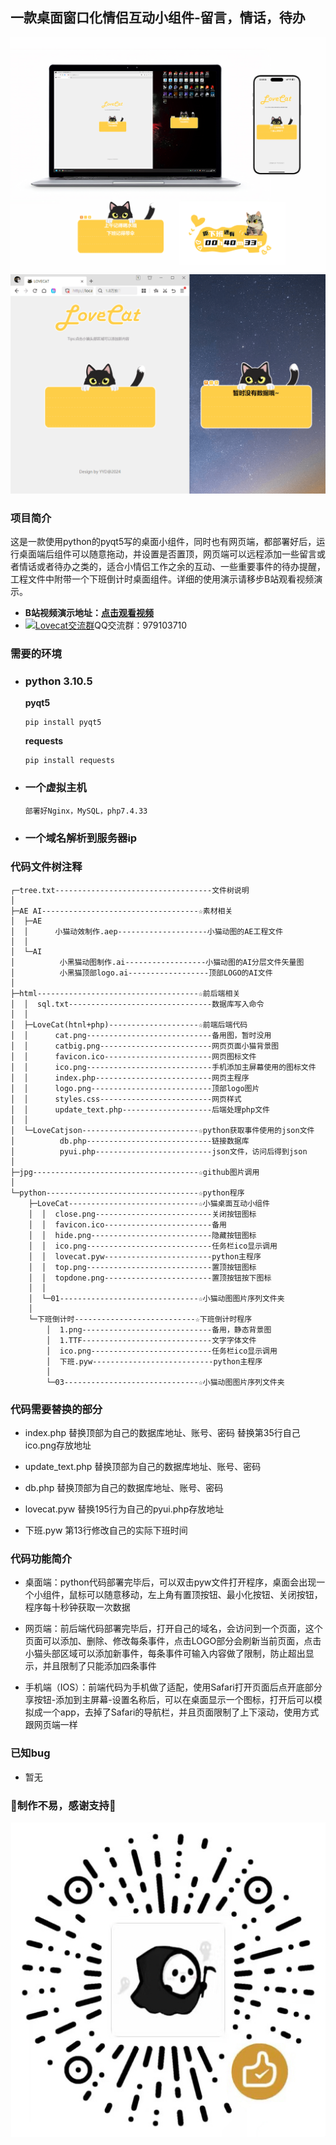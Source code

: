 ## 一款桌面窗口化情侣互动小组件-留言，情话，待办
![image](jpg/01.jpg)
![image](jpg/演示.gif)

### 项目简介
这是一款使用python的pyqt5写的桌面小组件，同时也有网页端，都部署好后，运行桌面端后组件可以随意拖动，并设置是否置顶，网页端可以远程添加一些留言或者情话或者待办之类的，适合小情侣工作之余的互动、一些重要事件的待办提醒，工程文件中附带一个下班倒计时桌面组件。详细的使用演示请移步B站观看视频演示。<br>
- **B站视频演示地址：[点击观看视频](https://www.bilibili.com/video/BV116eKezE1K/?vd_source=a935ffb91a0eac4e16a0461b0709faa9)**<br>
- <a target="_blank" href="https://qm.qq.com/cgi-bin/qm/qr?k=6BoHiLag0xPQg3HIsp3a0Npq78tsKBgo&jump_from=webapi&authKey=MgBcDW4xIjAaBO7dsaLoOuYKvtvu5cDCu1uN/BXexjPXmqTng2u18WuBM1G5RN5/"><img border="0" src="https://pub.idqqimg.com/wpa/images/group.png" alt="Lovecat交流群" title="Lovecat交流群"></a>QQ交流群：979103710

### 需要的环境
* ### python 3.10.5 <br>

    **pyqt5**<br>
    ``` 
    pip install pyqt5
    ```
    **requests** <br>
    ```
    pip install requests 
    ```

* ### 一个虚拟主机
    ```
    部署好Nginx，MySQL，php7.4.33
    ```
* ### 一个域名解析到服务器ip


### 代码文件树注释

```
┌─tree.txt-----------------------------------文件树说明
│  
├─AE AI-----------------------------------☆素材相关
│  ├─AE
│  │      小猫动效制作.aep--------------------小猫动图的AE工程文件
│  │      
│  └─AI
│          小黑猫动图制作.ai------------------小猫动图的AI分层文件矢量图
│          小黑猫顶部logo.ai------------------顶部LOGO的AI文件
│          
├─html------------------------------------☆前后端相关
│  │  sql.txt--------------------------------数据库写入命令
│  │  
│  ├─LoveCat(htnl+php)--------------------☆前端后端代码
│  │      cat.png----------------------------备用图，暂时没用
│  │      catbig.png-------------------------网页页面小猫背景图
│  │      favicon.ico------------------------网页图标文件
│  │      ico.png----------------------------手机添加主屏幕使用的图标文件
│  │      index.php--------------------------网页主程序
│  │      logo.png---------------------------顶部logo图片	
│  │      styles.css-------------------------网页样式
│  │      update_text.php--------------------后端处理php文件
│  │      
│  └─LoveCatjson--------------------------☆python获取事件使用的json文件				
│          db.php----------------------------链接数据库
│          pyui.php--------------------------json文件，访问后得到json
│
├─jpg-------------------------------------☆github图片调用
│        
└─python----------------------------------☆python程序
    ├─LoveCat-----------------------------☆小猫桌面互动小组件
    │  │  close.png--------------------------关闭按钮图标
    │  │  favicon.ico------------------------备用
    │  │  hide.png---------------------------隐藏按钮图标
    │  │  ico.png----------------------------任务栏ico显示调用
    │  │  lovecat.pyw------------------------python主程序
    │  │  top.png----------------------------置顶按钮图标
    │  │  topdone.png------------------------置顶按钮按下图标
    │  │  
    │  └─01-------------------------------☆小猫动图图片序列文件夹
    │          
    └─下班倒计时---------------------------☆下班倒计时程序
        │  1.png-----------------------------备用，静态背景图
        │  1.TTF-----------------------------文字字体文件
        │  ico.png---------------------------任务栏ico显示调用
        │  下班.pyw---------------------------python主程序
        │  
        └─03------------------------------☆小猫动图图片序列文件夹
``` 

### 代码需要替换的部分

* index.php 替换顶部为自己的数据库地址、账号、密码  替换第35行自己ico.png存放地址  

* update_text.php 替换顶部为自己的数据库地址、账号、密码  

* db.php 替换顶部为自己的数据库地址、账号、密码  

* lovecat.pyw 替换195行为自己的pyui.php存放地址  

* 下班.pyw 第13行修改自己的实际下班时间  


### 代码功能简介
* 桌面端：python代码部署完毕后，可以双击pyw文件打开程序，桌面会出现一个小组件，鼠标可以随意移动，左上角有置顶按钮、最小化按钮、关闭按钮，程序每十秒钟获取一次数据

* 网页端：前后端代码部署完毕后，打开自己的域名，会访问到一个页面，这个页面可以添加、删除、修改每条事件，点击LOGO部分会刷新当前页面，点击小猫头部区域可以添加新事件，每条事件可输入内容做了限制，防止超出显示，并且限制了只能添加四条事件

* 手机端（IOS）：前端代码为手机做了适配，使用Safari打开页面后点开底部分享按钮-添加到主屏幕-设置名称后，可以在桌面显示一个图标，打开后可以模拟成一个app，去掉了Safari的导航栏，并且页面限制了上下滚动，使用方式跟网页端一样  

### 已知bug
* 暂无 

### 🌟制作不易，感谢支持🌟
![image](jpg/赞赏码.jpg)